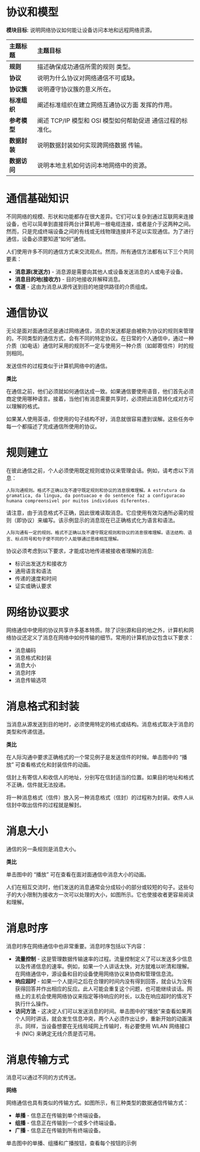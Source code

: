 #  协议和模型

**模块目标**: 说明网络协议如何能让设备访问本地和远程网络资源。

| **主题标题** | **主题目标**                                               |
| :----------- | :--------------------------------------------------------- |
| **规则**     | 描述确保成功通信所需的规则 类型。                          |
| **协议**     | 说明为什么协议对网络通信不可或缺。                         |
| **协议簇**   | 说明遵守协议簇的意义所在。                                 |
| **标准组织** | 阐述标准组织在建立网络互通协议方面 发挥的作用。            |
| **参考模型** | 阐述 TCP/IP 模型和 OSI 模型如何帮助促进 通信过程的标准化。 |
| **数据封装** | 说明数据封装如何实现跨网络数据 传输。                      |
| **数据访问** | 说明本地主机如何访问本地网络中的资源。                     |

# 通信基础知识

不同网络的规模、形状和功能都存在很大差异。它们可以复杂到通过互联网来连接设备，也可以简单到直接将两台计算机用一根电缆连接，或者是介于这两种之间。然而，只是完成终端设备之间的有线或无线物理连接并不足以实现通信。为了进行通信，设备必须要知道“如何”通信。

人们使用许多不同的通信方式来交流观点。然而，所有通信方法都有以下三个共同要素：

- **消息源(发送方)** - 消息源是需要向其他人或设备发送消息的人或电子设备。
- **消息目的地(接收方)** - 目的地接收并解释消息。
- **信道** - 这由为消息从源传送到目的地提供路径的介质组成。

# 通信协议

无论是面对面通信还是通过网络通信，消息的发送都是由被称为协议的规则来管理的。不同类型的通信方式，会有不同的特定协议。在日常的个人通信中，通过一种介质（如电话）通信时采用的规则不一定与使用另一种介质（如邮寄信件）时的规则相同。

发送信件的过程类似于计算机网络中的通信。

**类比**

在通信之前，他们必须就如何通信达成一致。如果通信要使用语音，他们首先必须商定使用哪种语言。接着，当他们有消息需要共享时，必须把此消息转化成对方可以理解的格式。

如果某人使用英语，但使用的句子结构不好，消息就很容易遭到误解。这些任务中每一个都描述了完成通信所使用的协议。

# 规则建立

在彼此通信之前，个人必须使用既定规则或协议来管理会话。例如，请考虑以下消息：

```
人际沟通规则。格式不正确以及不遵守既定规则和协议的消息很难理解。A estrutura da gramatica, da lingua, da pontuacao e do sentence faz a configuracao humana compreensivel por muitos individuos diferentes.
```

请注意，由于消息格式不正确，因此很难读取消息。它应使用有效沟通所必需的规则（即协议）来编写。该示例显示的消息现在已正确格式化为语言和语法。

```
人际沟通有一定的规则。格式不正确以及不遵守既定规则和协议的消息很难理解。语法结构、语言、标点符号和句子使不同的个人能够通过思维相互理解。
```

协议必须考虑到以下要求，才能成功地传递被接收者理解的消息:

- 标识出发送方和接收方
- 通用语言和语法
- 传递的速度和时间
- 证实或确认要求

# 网络协议要求

网络通信中使用的协议共享许多基本特质。除了识别源和目的地之外，计算机和网络协议还定义了消息在网络中如何传输的细节。常用的计算机协议包含以下要求：

- 消息编码
- 消息格式和封装
- 消息大小
- 消息时序
- 消息传输选项

# 消息格式和封装

当消息从源发送到目的地时，必须使用特定的格式或结构。消息格式取决于消息的类型和传递信道。

**类比**

在人际沟通中要求正确格式的一个常见例子是发送信件的时候。单击图中的 “播放” 可查看格式化和封装信件的动画。

信封上有寄信人和收信人的地址，分别写在信封适当的位置。如果目的地址和格式不正确，信件就无法投递。

将一种消息格式（信件）放入另一种消息格式（信封）的过程称为封装。收件人从信封中取出信件的过程就是解封。

# 消息大小

通信的另一条规则是消息大小。

**类比**

单击图中的 “播放” 可在查看在面对面通信中消息大小的动画。

人们在相互交流时，他们发送的消息通常会分成较小的部分或较短的句子。这些句子的大小限制为接收方一次可以处理的大小，如图所示。它也使接收者更容易阅读和理解。

# 消息时序

消息时序在网络通信中也非常重要。消息时序包括以下内容：

- **流量控制** - 这是管理数据传输速率的过程。流量控制定义了可以发送多少信息以及传递信息的速率。例如，如果一个人讲话太快，对方就难以听清和理解。在网络通信中，源设备和目的设备使用网络协议来协商和管理信息流。
- **响应超时** - 如果一个人提问之后在合理的时间内没有得到回答，就会认为没有获得回答并作出相应的反应。此人可能会重复这个问题，也可能继续谈话。网络上的主机会使用网络协议来指定等待响应的时长，以及在响应超时的情况下执行什么操作。
- **访问方法** - 这决定人们可以发送消息的时间。单击图中的“播放”来查看如果两个人同时讲话，就会发生信息冲突，两个人必须作出让步，重新开始的动画演示。同样，当设备想要在无线局域网上传输时，有必要使用 WLAN 网络接口卡 (NIC) 来确定无线介质是否可用。

# 消息传输方式

消息可以通过不同的方式传送。

**网络**

网络通信也具有类似的传输方式。如图所示，有三种类型的数据通信传输方式：

- **单播** - 信息正在传输到单个终端设备。
- **组播** - 信息正在传输到一个或多个终端设备。
- **广播** - 信息正在传输到所有终端设备。

单击图中的单播、组播和广播按钮，查看每个按钮的示例